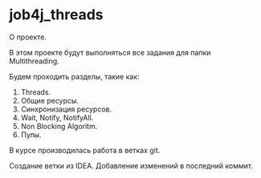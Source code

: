 # job4j_threads

О проекте.

В этом проекте будут выполняться все задания для папки Multithreading.

Будем проходить разделы, такие как:

1. Threads.
2. Общие ресурсы.
3. Синхронизация ресурсов.
4. Wait, Notify, NotifyAll.
5. Non Blocking Algoritm.
6. Пулы.

В курсе производилась работа в ветках git.

Создание ветки из IDEA.
Добавление изменений в последний коммит.